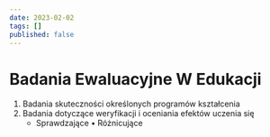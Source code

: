 ```yaml
---
date: 2023-02-02
tags: []
published: false
---
```

# Badania Ewaluacyjne W Edukacji
1.  Badania skuteczności określonych programów kształcenia
2.  Badania dotyczące weryfikacji i oceniania efektów uczenia się
	- Sprawdzające • Różnicujące